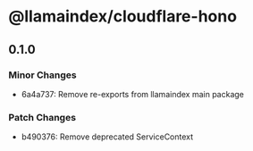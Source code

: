 # @llamaindex/cloudflare-hono

## 0.1.0

### Minor Changes

- 6a4a737: Remove re-exports from llamaindex main package

### Patch Changes

- b490376: Remove deprecated ServiceContext
